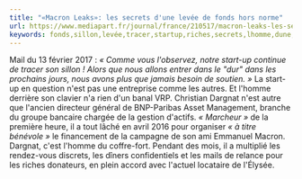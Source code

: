 ```yaml
---
title: "«Macron Leaks»: les secrets d'une levée de fonds hors norme"
url: https://www.mediapart.fr/journal/france/210517/macron-leaks-les-secrets-dune-levee-de-fonds-hors-norme?onglet=full
keywords: fonds,sillon,levée,tracer,startup,riches,secrets,lhomme,dune,nest,titre,dargnat,vrp,leaks,norme,soutien,macron
---
```

Mail du 13 février 2017 : *« Comme vous l'observez, notre start-up continue de tracer son sillon ! Alors que nous allons entrer dans le "dur" dans les prochains jours, nous avons plus que jamais besoin de soutien. »* La start-up en question n'est pas une entreprise comme les autres. Et l'homme derrière son clavier n'a rien d'un banal VRP. Christian Dargnat n'est autre que l'ancien directeur général de BNP-Paribas Asset Management, branche du groupe bancaire chargée de la gestion d'actifs. *« Marcheur »* de la première heure, il a tout lâché en avril 2016 pour organiser *« à titre bénévole »* le financement de la campagne de son ami Emmanuel Macron. Dargnat, c\'est l\'homme du coffre-fort. Pendant des mois, il a multiplié les rendez-vous discrets, les dîners confidentiels et les mails de relance pour les riches donateurs, en plein accord avec l\'actuel locataire de l\'Élysée.
